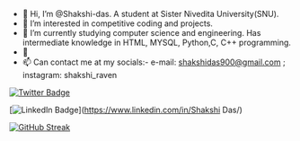 - 👋 Hi, I’m @Shakshi-das. A student at Sister Nivedita University(SNU).
- 👀 I’m interested in competitive coding and projects.
- 🌱 I’m currently studying computer science and engineering. Has intermediate knowledge in HTML, MYSQL, Python,C, C++ programming.
- 💞
- 📫 Can contact me at my socials:-
   e-mail: shakshidas900@gmail.com ;
   instagram: shakshi_raven

[![Twitter Badge](https://img.shields.io/badge/Twitter-Profile-informational?style=flat&logo=twitter&logoColor=white&color=1CA2F1)](https://twitter.com/i_shakshi_)

[![LinkedIn Badge](https://img.shields.io/badge/LinkedIn-Profile-informational?style=flat&logo=linkedin&logoColor=white&color=0D76A8)](https://www.linkedin.com/in/Shakshi Das/)
<!---
Shakshi-das/Shakshi-das is a ✨ special ✨ repository because its `README.md` (this file) appears on your GitHub profile.
You can click the Preview link to take a look at your changes.
--->
[![GitHub Streak](https://streak-stats.demolab.com/?user=Shakshi-das)](https://git.io/streak-stats)
